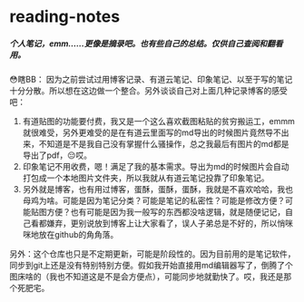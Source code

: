 # reading-notes

##### 个人笔记，emm……更像是摘录吧。也有些自己的总结。仅供自己查阅和翻看用。

😳瞎BB：
因为之前尝试过用博客记录、有道云笔记、印象笔记、以至于写的笔记十分分散。所以想在这边做一个整合。另外谈谈自己对上面几种记录博客的感受吧：
1. 有道贴图的功能要付费，我又是一个这么喜欢截图粘贴的贫穷搬运工，emmm就很难受，另外更难受的是在有道云里面写的md导出的时候图片竟然导不出来，不知道是不是我自己没有掌握什么骚操作，总之我最后有图片的md都是导出了pdf，😔哎。
2. 印象笔记不用收费，嗯！满足了我的基本需求。导出为md的时候图片会自动打包成一个本地图片文件夹，所以我就从有道云笔记投靠了印象笔记。
3. 另外就是博客，也有用过博客，蛋酥，蛋酥，蛋酥，我就是不喜欢哈哈，我也母鸡为啥。可能是因为笔记分类？可能是笔记的私密性？可能是修改方便？可能贴图方便？也有可能是因为我一般写的东西都没啥逻辑，就是随便记记，自己看都嫌弃，更别说放到博客上让大家看了，误人子弟总是不好的，所以悄咪咪地放在github的角角落。

另外：这个仓库也只是不定期更新，可能是阶段性的。因为目前用的是笔记软件，同步到git上还是没有特别特别方便。假如我开始直接用md编辑器写了，倒腾了个图床啥的（我也不知道这是不是会方便点），可能同步地就勤快了。哎，我还是那个死肥宅。
